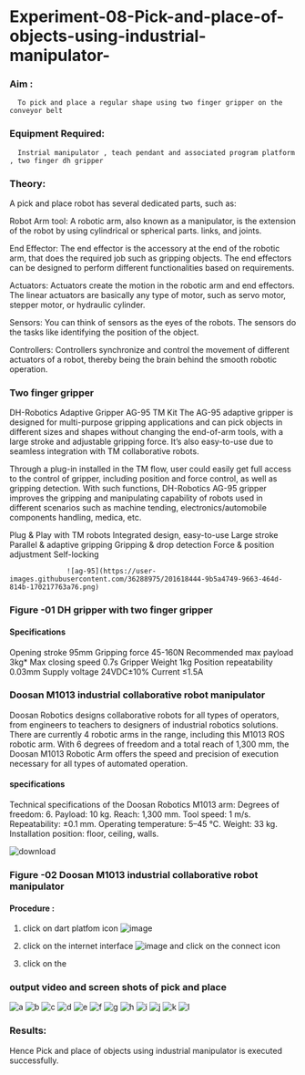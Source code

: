 # Experiment-08-Pick-and-place-of-objects-using-industrial-manipulator-

### Aim :
      To pick and place a regular shape using two finger gripper on the conveyor belt 
### Equipment Required: 
      Instrial manipulator , teach pendant and associated program platform , two finger dh gripper 
      
### Theory: 

A pick and place robot has several dedicated parts, such as:

Robot Arm tool: A robotic arm, also known as a manipulator, is the extension of the robot by using cylindrical or spherical parts. links, and joints.

End Effector: The end effector is the accessory at the end of the robotic arm, that does the required job such as gripping objects. The end effectors can be designed to perform different functionalities based on requirements.

Actuators: Actuators create the motion in the robotic arm and end effectors. The linear actuators are basically any type of motor, such as servo motor, stepper motor, or hydraulic cylinder.

Sensors: You can think of sensors as the eyes of the robots. The sensors do the tasks like identifying the position of the object.

Controllers: Controllers synchronize and control the movement of different actuators of a robot, thereby being the brain behind the smooth robotic operation.


### Two finger gripper 

DH-Robotics
Adaptive Gripper AG-95 TM Kit
The AG-95 adaptive gripper is designed for multi-purpose gripping applications and can pick objects in different sizes and shapes without changing the end-of-arm tools, with a large stroke and adjustable gripping force. It’s also easy-to-use due to seamless integration with TM collaborative robots.

Through a plug-in installed in the TM flow, user could easily get full access to the control of gripper, including position and force control, as well as gripping detection. With such functions, DH-Robotics AG-95 gripper improves the gripping and manipulating capability of robots used in different scenarios such as machine tending, electronics/automobile components handling, medica, etc.

Plug & Play with TM robots
Integrated design, easy-to-use
Large stroke
Parallel & adaptive gripping
Gripping & drop detection
Force & position adjustment
Self-locking

                  ![ag-95](https://user-images.githubusercontent.com/36288975/201618444-9b5a4749-9663-464d-814b-170217763a76.png)
### Figure -01 DH gripper with two finger gripper 

#### Specifications

Opening stroke	95mm
Gripping force 	45-160N
Recommended max payload	3kg*
Max closing speed	0.7s
Gripper Weight	1kg
Position repeatability	0.03mm
Supply voltage	24VDC±10%
Current	≤1.5A



### Doosan M1013 industrial collaborative robot manipulator 
Doosan Robotics designs collaborative robots for all types of operators, from engineers to teachers to designers of industrial robotics solutions. There are currently 4 robotic arms in the range, including this M1013 ROS robotic arm. With 6 degrees of freedom and a total reach of 1,300 mm, the Doosan M1013 Robotic Arm offers the speed and precision of execution necessary for all types of automated operation.

#### specifications 
Technical specifications of the Doosan Robotics M1013 arm:
Degrees of freedom: 6.
Payload: 10 kg.
Reach: 1,300 mm.
Tool speed: 1 m/s.
Repeatability: ±0.1 mm.
Operating temperature: 5–45 °C.
Weight: 33 kg.
Installation position: floor, ceiling, walls.



![download](https://user-images.githubusercontent.com/36288975/201624230-89cc83ff-cecd-49ea-84c6-c67066e9d157.jpg)

### Figure -02 Doosan M1013 industrial collaborative robot manipulator 

#### Procedure : 

1. click on dart platfom icon ![image](https://user-images.githubusercontent.com/36288975/201621038-f1248586-5c20-40fd-8a74-68c7d8b44939.png)
2. click on the internet interface 
![image](https://user-images.githubusercontent.com/36288975/201621235-3b8b46a9-3c19-4207-9ea2-6a7954eb6135.png)
and click on the connect icon 

3. click on the 


















### output video and screen shots of pick and place 

![a](https://github.com/Gajalakshmivelmurugan/Experiment-08-Pick-and-place-of-objects-using-industrial-manipulator-/assets/144871940/e16a114b-d760-4c14-b873-d23738ebc244)
![b](https://github.com/Gajalakshmivelmurugan/Experiment-08-Pick-and-place-of-objects-using-industrial-manipulator-/assets/144871940/508db383-3861-44b4-b0dc-bb89104dd5e2)
![c](https://github.com/Gajalakshmivelmurugan/Experiment-08-Pick-and-place-of-objects-using-industrial-manipulator-/assets/144871940/9810687b-e2d4-4d9b-940e-8fdbd4256a8e)
![d](https://github.com/Gajalakshmivelmurugan/Experiment-08-Pick-and-place-of-objects-using-industrial-manipulator-/assets/144871940/3ee8cac2-08ee-4eab-8299-656a038bc07d)
![e](https://github.com/Gajalakshmivelmurugan/Experiment-08-Pick-and-place-of-objects-using-industrial-manipulator-/assets/144871940/2df5a5b8-7cbf-43df-ae36-440faa8d640f)
![f](https://github.com/Gajalakshmivelmurugan/Experiment-08-Pick-and-place-of-objects-using-industrial-manipulator-/assets/144871940/8d04444a-bb53-46b4-93cc-8b8c377c39fc)
![g](https://github.com/Gajalakshmivelmurugan/Experiment-08-Pick-and-place-of-objects-using-industrial-manipulator-/assets/144871940/dcd1a869-88e4-417c-80c8-0730fa1156cf)
![h](https://github.com/Gajalakshmivelmurugan/Experiment-08-Pick-and-place-of-objects-using-industrial-manipulator-/assets/144871940/ae0807eb-c7f1-4c51-9295-f3d0adbb6a6f)
![i](https://github.com/Gajalakshmivelmurugan/Experiment-08-Pick-and-place-of-objects-using-industrial-manipulator-/assets/144871940/72f1d9c0-51f3-42f1-b91e-78ac4a264292)
![j](https://github.com/Gajalakshmivelmurugan/Experiment-08-Pick-and-place-of-objects-using-industrial-manipulator-/assets/144871940/51937488-3a58-4ec4-bdf7-a10e70ca8caf)
![k](https://github.com/Gajalakshmivelmurugan/Experiment-08-Pick-and-place-of-objects-using-industrial-manipulator-/assets/144871940/ea8c41da-5ea1-4052-aa21-7d9018ea34f7)
![l](https://github.com/Gajalakshmivelmurugan/Experiment-08-Pick-and-place-of-objects-using-industrial-manipulator-/assets/144871940/ce1f66e9-5e06-4e02-9a3c-1d0220c4858d)





### Results: 

Hence Pick and place of objects using industrial manipulator is executed successfully.




